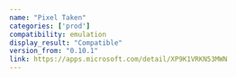 ```yaml
---
name: "Pixel Taken"
categories: ['prod']
compatibility: emulation
display_result: "Compatible"
version_from: "0.10.1"
link: https://apps.microsoft.com/detail/XP9K1VRKN53MWN
---
```

